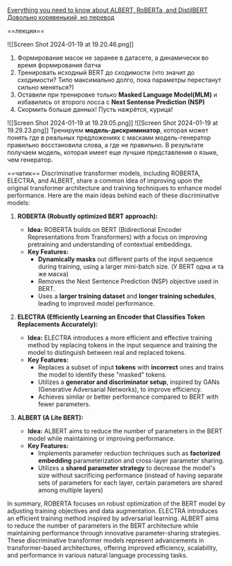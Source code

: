 [Everything you need to know about ALBERT, RoBERTa, and DistilBERT](https://towardsdatascience.com/everything-you-need-to-know-about-albert-roberta-and-distilbert-11a74334b2da)
[Довольно корявенький, но перевод](https://habr.com/ru/articles/680986/)

==лекции==

![[Screen Shot 2024-01-19 at 19.20.46.png]]
1) Формирование масок не заранее в датасете, а динамически во время формирования батча
2) Тренировать исходный BERT до сходимости (что значит до сходимости? Типо максимально долго, пока параметры перестанут сильно меняться?)
3) Оставили при тренировке только **Masked Language Model(MLM)** и избавились от второго лосса с **Next Sentense Prediction (NSP)**
4) Скормить больше данных! Пусть нажрётся, курица!

![[Screen Shot 2024-01-19 at 19.29.05.png]]
![[Screen Shot 2024-01-19 at 19.29.23.png]]
Тренируем **модель-дискриминатор**, которая может понять где в реальных предложениях с масками модель-генератор правильно восстановила слова, а где не правильно. В результате получаем модель, которая имеет еще лучшие представления о языке, чем генератор.

==чатик==
Discriminative transformer models, including ROBERTA, ELECTRA, and ALBERT, share a common idea of improving upon the original transformer architecture and training techniques to enhance model performance. Here are the main ideas behind each of these discriminative models:

1. **ROBERTA (Robustly optimized BERT approach):**
    
    - **Idea:** ROBERTA builds on BERT (Bidirectional Encoder Representations from Transformers) with a focus on improving pretraining and understanding of contextual embeddings.
    - **Key Features:**
        - **Dynamically masks** out different parts of the input sequence during training, using a larger mini-batch size. (У BERT одна и та же маска)
        - Removes the Next Sentence Prediction (NSP) objective used in BERT.
        - Uses a **larger training dataset** and **longer training schedules**, leading to improved model performance.
2. **ELECTRA (Efficiently Learning an Encoder that Classifies Token Replacements Accurately):**
    
    - **Idea:** ELECTRA introduces a more efficient and effective training method by replacing tokens in the input sequence and training the model to distinguish between real and replaced tokens.
    - **Key Features:**
        - Replaces a subset of input **tokens** with **incorrect** ones and trains the model to identify these "masked" tokens.
        - Utilizes a **generator and discriminator setup**, inspired by GANs (Generative Adversarial Networks), to improve efficiency.
        - Achieves similar or better performance compared to BERT with fewer parameters.
3. **ALBERT (A Lite BERT):**
    
    - **Idea:** ALBERT aims to reduce the number of parameters in the BERT model while maintaining or improving performance.
    - **Key Features:**
        - Implements parameter reduction techniques such as **factorized embedding** parameterization and cross-layer parameter sharing.
        - Utilizes a **shared parameter strategy** to decrease the model's size without sacrificing performance (instead of having separate sets of parameters for each layer, certain parameters are shared among multiple layers)

In summary, ROBERTA focuses on robust optimization of the BERT model by adjusting training objectives and data augmentation. ELECTRA introduces an efficient training method inspired by adversarial learning. ALBERT aims to reduce the number of parameters in the BERT architecture while maintaining performance through innovative parameter-sharing strategies. These discriminative transformer models represent advancements in transformer-based architectures, offering improved efficiency, scalability, and performance in various natural language processing tasks.